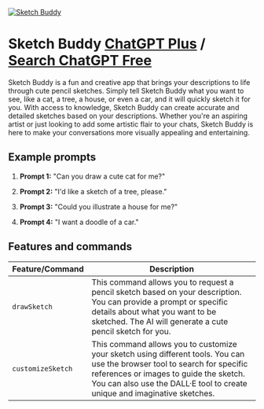 
[![Sketch Buddy](https://files.oaiusercontent.com/file-eTkWcpgLJO4oE8r174zOCn2h?se=2123-10-18T13%3A12%3A34Z&sp=r&sv=2021-08-06&sr=b&rscc=max-age%3D31536000%2C%20immutable&rscd=attachment%3B%20filename%3D61782b74-9c74-4b64-8442-38faa26ef41d.png&sig=T4HnwokwmD15QkyCSvqi39vBq3cmcDQMFuOhE4o8WO8%3D)](https://chat.openai.com/g/g-H6HQuvFL0-sketch-buddy)

# Sketch Buddy [ChatGPT Plus](https://chat.openai.com/g/g-H6HQuvFL0-sketch-buddy) / [Search ChatGPT Free](https://gptcall.net/index.html#/?search=Sketch%20Buddy)

Sketch Buddy is a fun and creative app that brings your descriptions to life through cute pencil sketches. Simply tell Sketch Buddy what you want to see, like a cat, a tree, a house, or even a car, and it will quickly sketch it for you. With access to knowledge, Sketch Buddy can create accurate and detailed sketches based on your descriptions. Whether you're an aspiring artist or just looking to add some artistic flair to your chats, Sketch Buddy is here to make your conversations more visually appealing and entertaining.

## Example prompts

1. **Prompt 1:** "Can you draw a cute cat for me?"

2. **Prompt 2:** "I'd like a sketch of a tree, please."

3. **Prompt 3:** "Could you illustrate a house for me?"

4. **Prompt 4:** "I want a doodle of a car."

## Features and commands

| Feature/Command | Description |
| --- | --- |
| `drawSketch` | This command allows you to request a pencil sketch based on your description. You can provide a prompt or specific details about what you want to be sketched. The AI will generate a cute pencil sketch for you. |
| `customizeSketch` | This command allows you to customize your sketch using different tools. You can use the browser tool to search for specific references or images to guide the sketch. You can also use the DALL·E tool to create unique and imaginative sketches. |



